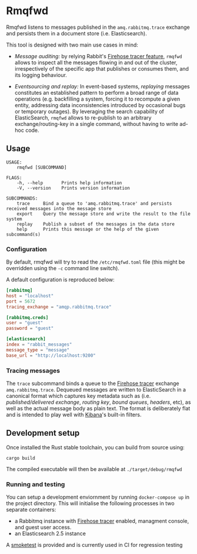 # Rmqfwd

Rmqfwd listens to messages published in the `amq.rabbitmq.trace` exchange and persists them in a document store (i.e. Elasticsearch).

This tool is designed with two main use cases in mind:

- _Message auditing:_ by relying Rabbit's [Firehose tracer feature](https://www.rabbitmq.com/firehose.html), `rmqfwd` allows to inspect all the messages flowing in and out of the cluster, 
irrespectively of the specific app that publishes or consumes them, and its logging behaviour.

- _Eventsourcing and replay:_ In event-based systems, _replaying_ messages constitutes an established pattern to perform a broad range of data operations (e.g. 
backfilling a system, forcing it to recompute a given entity, addressing data inconsistencies introduced by occasional bugs or temporary outages).
By leveraging the search capability of ElasticSearch, `rmqfwd` allows to re-publish to an arbitrary exchange/routing-key
in a single command, without having to write ad-hoc code.


## Usage

```
USAGE:
    rmqfwd [SUBCOMMAND]

FLAGS:
    -h, --help       Prints help information
    -V, --version    Prints version information

SUBCOMMANDS:
    trace     Bind a queue to 'amq.rabbitmq.trace' and persists received messages into the message store
    export    Query the message store and write the result to the file system
    replay    Publish a subset of the messages in the data store
    help      Prints this message or the help of the given subcommand(s)
```

### Configuration 

By default, rmqfwd will try to read the `/etc/rmqfwd.toml` file (this might be overridden using the `-c` command line switch).

A default configuration is reproduced below:

```toml
[rabbitmq]
host = "localhost"
port = 5672
tracing_exchange = "amqp.rabbitmq.trace"

[rabbitmq.creds]
user = "guest"
password = "guest"

[elasticsearch]
index = "rabbit_messages"
message_type = "message"
base_url = "http://localhost:9200"
```

### Tracing messages

The `trace` subcommand binds a queue to the [Firehose tracer](https://www.rabbitmq.com/firehose.html) exchange `amq.rabbitmq.trace`.
Dequeued messages are written to ElasticSearch in a canonical format which captures key metadata such as 
(i.e. _published/delivered exchange_, _routing key_, _bound queues_, _headers_, etc), as well as the actual message body as plain text.
The format is deliberately flat and is intended to play well with [Kibana](https://www.elastic.co/products/kibana)'s built-in 
filters. 

## Development setup

Once installed the Rust stable toolchain, you can build from source using:

```
cargo build
```

The compiled executable will then be available at `./target/debug/rmqfwd`

### Running and testing

You can setup a development enviornment by running `docker-compose up` in the project directory. This will initialise the following processes in two separate containers:

- a Rabbitmq instance with [Firehose tracer](https://www.rabbitmq.com/firehose.html) enabled, managment console, and guest user access.
- an Elasticsearch 2.5 instance

A [smoketest](bin/smoketest.sh) is provided and is currently used in CI for regression testing

